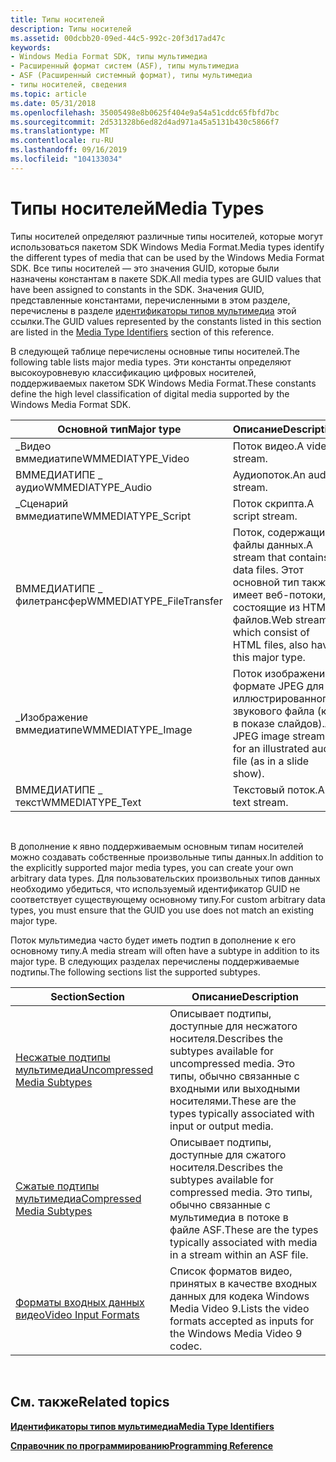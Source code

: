```yaml
---
title: Типы носителей
description: Типы носителей
ms.assetid: 00dcbb20-09ed-44c5-992c-20f3d17ad47c
keywords:
- Windows Media Format SDK, типы мультимедиа
- Расширенный формат систем (ASF), типы мультимедиа
- ASF (Расширенный системный формат), типы мультимедиа
- типы носителей, сведения
ms.topic: article
ms.date: 05/31/2018
ms.openlocfilehash: 35005498e8b0625f404e9a54a51cddc65fbfd7bc
ms.sourcegitcommit: 2d531328b6ed82d4ad971a45a5131b430c5866f7
ms.translationtype: MT
ms.contentlocale: ru-RU
ms.lasthandoff: 09/16/2019
ms.locfileid: "104133034"
---
```

# <a name="media-types"></a><span data-ttu-id="fabcd-107">Типы носителей</span><span class="sxs-lookup"><span data-stu-id="fabcd-107">Media Types</span></span>

<span data-ttu-id="fabcd-108">Типы носителей определяют различные типы носителей, которые могут использоваться пакетом SDK Windows Media Format.</span><span class="sxs-lookup"><span data-stu-id="fabcd-108">Media types identify the different types of media that can be used by the Windows Media Format SDK.</span></span> <span data-ttu-id="fabcd-109">Все типы носителей — это значения GUID, которые были назначены константам в пакете SDK.</span><span class="sxs-lookup"><span data-stu-id="fabcd-109">All media types are GUID values that have been assigned to constants in the SDK.</span></span> <span data-ttu-id="fabcd-110">Значения GUID, представленные константами, перечисленными в этом разделе, перечислены в разделе [идентификаторы типов мультимедиа](media-type-identifiers.md) этой ссылки.</span><span class="sxs-lookup"><span data-stu-id="fabcd-110">The GUID values represented by the constants listed in this section are listed in the [Media Type Identifiers](media-type-identifiers.md) section of this reference.</span></span>

<span data-ttu-id="fabcd-111">В следующей таблице перечислены основные типы носителей.</span><span class="sxs-lookup"><span data-stu-id="fabcd-111">The following table lists major media types.</span></span> <span data-ttu-id="fabcd-112">Эти константы определяют высокоуровневую классификацию цифровых носителей, поддерживаемых пакетом SDK Windows Media Format.</span><span class="sxs-lookup"><span data-stu-id="fabcd-112">These constants define the high level classification of digital media supported by the Windows Media Format SDK.</span></span>



| <span data-ttu-id="fabcd-113">Основной тип</span><span class="sxs-lookup"><span data-stu-id="fabcd-113">Major type</span></span>                | <span data-ttu-id="fabcd-114">Описание</span><span class="sxs-lookup"><span data-stu-id="fabcd-114">Description</span></span>                                                                                             |
|---------------------------|---------------------------------------------------------------------------------------------------------|
| <span data-ttu-id="fabcd-115">\_Видео вммедиатипе</span><span class="sxs-lookup"><span data-stu-id="fabcd-115">WMMEDIATYPE\_Video</span></span>        | <span data-ttu-id="fabcd-116">Поток видео.</span><span class="sxs-lookup"><span data-stu-id="fabcd-116">A video stream.</span></span>                                                                                         |
| <span data-ttu-id="fabcd-117">ВММЕДИАТИПЕ \_ аудио</span><span class="sxs-lookup"><span data-stu-id="fabcd-117">WMMEDIATYPE\_Audio</span></span>        | <span data-ttu-id="fabcd-118">Аудиопоток.</span><span class="sxs-lookup"><span data-stu-id="fabcd-118">An audio stream.</span></span>                                                                                        |
| <span data-ttu-id="fabcd-119">\_Сценарий вммедиатипе</span><span class="sxs-lookup"><span data-stu-id="fabcd-119">WMMEDIATYPE\_Script</span></span>       | <span data-ttu-id="fabcd-120">Поток скрипта.</span><span class="sxs-lookup"><span data-stu-id="fabcd-120">A script stream.</span></span>                                                                                        |
| <span data-ttu-id="fabcd-121">ВММЕДИАТИПЕ \_ филетрансфер</span><span class="sxs-lookup"><span data-stu-id="fabcd-121">WMMEDIATYPE\_FileTransfer</span></span> | <span data-ttu-id="fabcd-122">Поток, содержащий файлы данных.</span><span class="sxs-lookup"><span data-stu-id="fabcd-122">A stream that contains data files.</span></span> <span data-ttu-id="fabcd-123">Этот основной тип также имеет веб-потоки, состоящие из HTML-файлов.</span><span class="sxs-lookup"><span data-stu-id="fabcd-123">Web streams, which consist of HTML files, also have this major type.</span></span> |
| <span data-ttu-id="fabcd-124">\_Изображение вммедиатипе</span><span class="sxs-lookup"><span data-stu-id="fabcd-124">WMMEDIATYPE\_Image</span></span>        | <span data-ttu-id="fabcd-125">Поток изображений в формате JPEG для иллюстрированного звукового файла (как в показе слайдов).</span><span class="sxs-lookup"><span data-stu-id="fabcd-125">A JPEG image stream for an illustrated audio file (as in a slide show).</span></span>                                 |
| <span data-ttu-id="fabcd-126">ВММЕДИАТИПЕ \_ текст</span><span class="sxs-lookup"><span data-stu-id="fabcd-126">WMMEDIATYPE\_Text</span></span>         | <span data-ttu-id="fabcd-127">Текстовый поток.</span><span class="sxs-lookup"><span data-stu-id="fabcd-127">A text stream.</span></span>                                                                                          |



 

<span data-ttu-id="fabcd-128">В дополнение к явно поддерживаемым основным типам носителей можно создавать собственные произвольные типы данных.</span><span class="sxs-lookup"><span data-stu-id="fabcd-128">In addition to the explicitly supported major media types, you can create your own arbitrary data types.</span></span> <span data-ttu-id="fabcd-129">Для пользовательских произвольных типов данных необходимо убедиться, что используемый идентификатор GUID не соответствует существующему основному типу.</span><span class="sxs-lookup"><span data-stu-id="fabcd-129">For custom arbitrary data types, you must ensure that the GUID you use does not match an existing major type.</span></span>

<span data-ttu-id="fabcd-130">Поток мультимедиа часто будет иметь подтип в дополнение к его основному типу.</span><span class="sxs-lookup"><span data-stu-id="fabcd-130">A media stream will often have a subtype in addition to its major type.</span></span> <span data-ttu-id="fabcd-131">В следующих разделах перечислены поддерживаемые подтипы.</span><span class="sxs-lookup"><span data-stu-id="fabcd-131">The following sections list the supported subtypes.</span></span>



| <span data-ttu-id="fabcd-132">Section</span><span class="sxs-lookup"><span data-stu-id="fabcd-132">Section</span></span>                                                        | <span data-ttu-id="fabcd-133">Описание</span><span class="sxs-lookup"><span data-stu-id="fabcd-133">Description</span></span>                                                                                                                                |
|----------------------------------------------------------------|--------------------------------------------------------------------------------------------------------------------------------------------|
| [<span data-ttu-id="fabcd-134">Несжатые подтипы мультимедиа</span><span class="sxs-lookup"><span data-stu-id="fabcd-134">Uncompressed Media Subtypes</span></span>](uncompressed-media-subtypes.md) | <span data-ttu-id="fabcd-135">Описывает подтипы, доступные для несжатого носителя.</span><span class="sxs-lookup"><span data-stu-id="fabcd-135">Describes the subtypes available for uncompressed media.</span></span> <span data-ttu-id="fabcd-136">Это типы, обычно связанные с входными или выходными носителями.</span><span class="sxs-lookup"><span data-stu-id="fabcd-136">These are the types typically associated with input or output media.</span></span>              |
| [<span data-ttu-id="fabcd-137">Сжатые подтипы мультимедиа</span><span class="sxs-lookup"><span data-stu-id="fabcd-137">Compressed Media Subtypes</span></span>](compressed-media-subtypes.md)     | <span data-ttu-id="fabcd-138">Описывает подтипы, доступные для сжатого носителя.</span><span class="sxs-lookup"><span data-stu-id="fabcd-138">Describes the subtypes available for compressed media.</span></span> <span data-ttu-id="fabcd-139">Это типы, обычно связанные с мультимедиа в потоке в файле ASF.</span><span class="sxs-lookup"><span data-stu-id="fabcd-139">These are the types typically associated with media in a stream within an ASF file.</span></span> |
| [<span data-ttu-id="fabcd-140">Форматы входных данных видео</span><span class="sxs-lookup"><span data-stu-id="fabcd-140">Video Input Formats</span></span>](video-input-formats.md)                 | <span data-ttu-id="fabcd-141">Список форматов видео, принятых в качестве входных данных для кодека Windows Media Video 9.</span><span class="sxs-lookup"><span data-stu-id="fabcd-141">Lists the video formats accepted as inputs for the Windows Media Video 9 codec.</span></span>                                                            |



 

## <a name="related-topics"></a><span data-ttu-id="fabcd-142">См. также</span><span class="sxs-lookup"><span data-stu-id="fabcd-142">Related topics</span></span>

<dl> <dt>

[<span data-ttu-id="fabcd-143">**Идентификаторы типов мультимедиа**</span><span class="sxs-lookup"><span data-stu-id="fabcd-143">**Media Type Identifiers**</span></span>](media-type-identifiers.md)
</dt> <dt>

[<span data-ttu-id="fabcd-144">**Справочник по программированию**</span><span class="sxs-lookup"><span data-stu-id="fabcd-144">**Programming Reference**</span></span>](programming-reference.md)
</dt> </dl>

 

 




